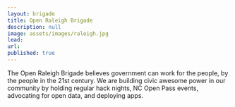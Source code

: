```yaml
---
layout: brigade
title: Open Raleigh Brigade
description: null
image: assets/images/raleigh.jpg
lead: 
url: 
published: true
---
```


The Open Raleigh Brigade believes government can work for the people, by the people in the 21st century. We are building civic awesome power in our community by holding regular hack nights, NC Open Pass events, advocating for open data, and deploying apps.

